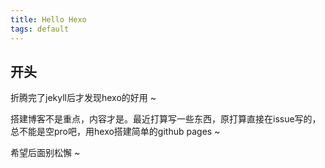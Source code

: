 ```yaml
---
title: Hello Hexo
tags: default
---
```



## 开头

折腾完了jekyll后才发现hexo的好用 ~ 

搭建博客不是重点，内容才是。最近打算写一些东西，原打算直接在issue写的，总不能是空pro吧，用hexo搭建简单的github pages ~

希望后面别松懈 ~ 


